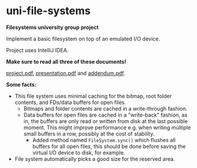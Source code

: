 # uni-file-systems
**Filesystems university group project**

Implement a basic filesystem on top of an emulated I/O device.

Project uses IntelliJ IDEA.

**Make sure to read all three of these documents!**

[project.pdf](project.pdf), [presentation.pdf](presentation.pdf) and [addendum.pdf](addendum.pdf).

**Some facts:**
* This file system uses minimal caching for the bitmap, root folder contents, and FDs/data buffers for open files.
  * Bitmaps and folder contents are cached in a write-through fashion.
  * Data buffers for open files are cached in a "write-back" fashion, as in, the buffers are only read or written from disk at the last possible moment. This might improve performance e.g. when writing multiple small buffers in a row, possibly at the cost of stability.
    * Added method named `FileSystem.sync()` which flushes all buffers for all open files, this should be done before saving the virtual I/O device to disk, for example.
* File system automatically picks a good size for the reserved area.
